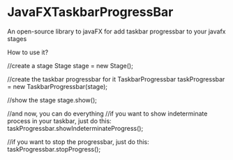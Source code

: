 # JavaFXTaskbarProgressBar
An open-source library to javaFX for add taskbar progressbar to your javafx stages


How to use it?

//create a stage
Stage stage = new Stage();

//create the taskbar progressbar for it
TaskbarProgressbar taskProgressbar = new TaskbarProgressbar(stage);

//show the stage
stage.show();

//and now, you can do everything 
//if you want to show indeterminate process in your taskbar, just do this:
taskProgressbar.showIndeterminateProgress();

//if you want to stop the progressbar, just do this:
taskProgressbar.stopProgress();
